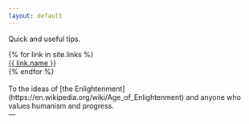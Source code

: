 ```yaml
---
layout: default
---
```


Quick and useful tips.

<div class="container">
{% for link in site.links %}
  <div class="link"><a href="{{ link.url }}">{{ link.name }}</a></div>
{% endfor %}
</div>

<br>
To the ideas of [the Enlightenment](https://en.wikipedia.org/wiki/Age_of_Enlightenment) and anyone who values humanism and progress.<br>
&mdash; <taco-crowd@que.one><br>

